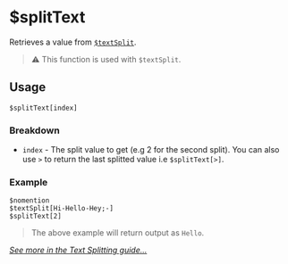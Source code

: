 # $splitText
Retrieves a value from [`$textSplit`](./textSplit.md).

> ⚠️ This function is used with `$textSplit`.

## Usage
```
$splitText[index]
```

### Breakdown
- `index` - The split value to get (e.g 2 for the second split). You can also use `>` to return the last splitted value i.e `$splitText[>]`.

### Example
```
$nomention
$textSplit[Hi-Hello-Hey;-]
$splitText[2]
```
> The above example will return output as `Hello`.

[*See more in the Text Splitting guide...*](../guides/textSplitting.md)
